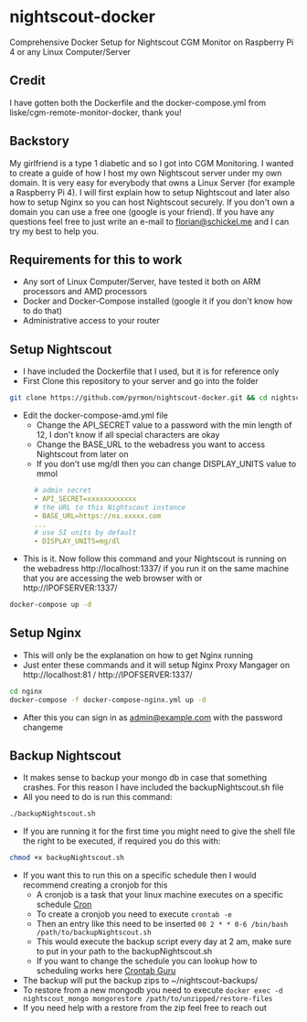 # nightscout-docker
Comprehensive Docker Setup for Nightscout CGM Monitor on Raspberry Pi 4 or any Linux Computer/Server

## Credit
I have gotten both the Dockerfile and the docker-compose.yml from liske/cgm-remote-monitor-docker, thank you!

## Backstory
My girlfriend is a type 1 diabetic and so I got into CGM Monitoring.
I wanted to create a guide of how I host my own Nightscout server under my own domain.
It is very easy for everybody that owns a Linux Server (for example a Raspberry Pi 4).
I will first explain how to setup Nightscout and later also how to setup Nginx so you can host Nightscout securely. If you don't own a domain you can use a free one (google is your friend). If you have any questions feel free to just write an e-mail to florian@schickel.me and I can try my best to help you.

## Requirements for this to work

* Any sort of Linux Computer/Server, have tested it both on ARM processors and AMD processors
* Docker and Docker-Compose installed (google it if you don't know how to do that)
* Administrative access to your router

## Setup Nightscout

* I have included the Dockerfile that I used, but it is for reference only
* First Clone this repository to your server and go into the folder
```sh
git clone https://github.com/pyrmon/nightscout-docker.git && cd nightscout-docker
```
* Edit the docker-compose-amd.yml file
    * Change the API_SECRET value to a password with the min length of 12, I don't know if all special characters are okay
    * Change the BASE_URL to the webadress you want to access Nightscout from later on 
    * If you don't use mg/dl then you can change DISPLAY_UNITS value to mmol
```yml
      # admin secret
      - API_SECRET=xxxxxxxxxxxx
      # the URL to this Nightscout instance
      - BASE_URL=https://ns.xxxxx.com
      ...
      # use SI units by default
      - DISPLAY_UNITS=mg/dl
```
* This is it. Now follow this command and your Nightscout is running on the webadress http://localhost:1337/ if you run it on the same machine that you are accessing the web browser with or http://IPOFSERVER:1337/
```sh
docker-compose up -d
```

## Setup Nginx

* This will only be the explanation on how to get Nginx running
* Just enter these commands and it will setup Nginx Proxy Mangager on http://localhost:81 / http://IPOFSERVER:1337/
```sh
cd nginx
docker-compose -f docker-compose-nginx.yml up -d
```
* After this you can sign in as admin@example.com with the password changeme

## Backup Nightscout
* It makes sense to backup your mongo db in case that something crashes. For this reason I have included the backupNightscout.sh file
* All you need to do is run this command:
```sh
./backupNightscout.sh
```
* If you are running it for the first time you might need to give the shell file the right to be executed, if required you do this with:
```sh
chmod +x backupNightscout.sh
```
* If you want this to run this on a specific schedule then I would recommend creating a cronjob for this
    * A cronjob is a task that your linux machine executes on a specific schedule [Cron](https://en.wikipedia.org/wiki/Cron)
    * To create a cronjob you need to execute ```crontab -e```
    * Then an entry like this need to be inserted ```00 2 * * 0-6 /bin/bash /path/to/backupNightscout.sh```
    * This would execute the backup script every day at 2 am, make sure to put in your path to the backupNightscout.sh
    * If you want to change the schedule you can lookup how to scheduling works here [Crontab Guru](https://crontab.guru/#0_2_*_*_0-6)
* The backup will put the backup zips to ~/nightscout-backups/
* To restore from a new mongodb you need to execute ```docker exec -d nightscout_mongo mongorestore /path/to/unzipped/restore-files```
* If you need help with a restore from the zip feel free to reach out
